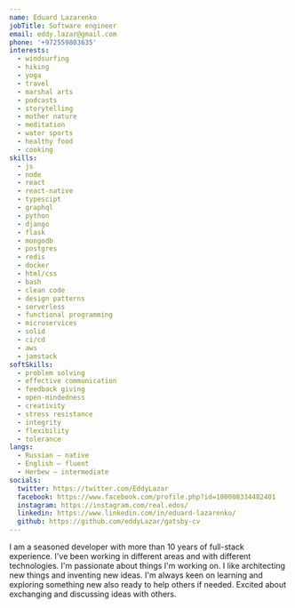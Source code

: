 ```yaml
---
name: Eduard Lazarenko
jobTitle: Software engineer
email: eddy.lazar@gmail.com
phone: '+972559803635'
interests:
  - windsurfing
  - hiking
  - yoga
  - travel
  - marshal arts
  - podcasts
  - storytelling
  - mother nature
  - meditation
  - water sports
  - healthy food
  - cooking
skills:
  - js
  - node
  - react
  - react-native
  - typescipt
  - graphql
  - python
  - django
  - flask
  - mongodb
  - postgres
  - redis
  - docker
  - html/css
  - bash
  - clean code
  - design patterns
  - serverless
  - functional programming
  - microservices
  - solid
  - ci/cd
  - aws
  - jamstack
softSkills:
  - problem solving
  - effective communication
  - feedback giving
  - open-mindedness
  - creativity
  - stress resistance
  - integrity
  - flexibility
  - tolerance
langs:
  - Russian — native
  - English — fluent
  - Herbew — intermediate
socials:
  twitter: https://twitter.com/EddyLazar
  facebook: https://www.facebook.com/profile.php?id=100008334482401
  instagram: https://instagram.com/real.edos/
  linkedin: https://www.linkedin.com/in/eduard-lazarenko/
  github: https://github.com/eddyLazar/gatsby-cv
---
```


I am a seasoned developer with more than 10 years of full-stack experience. I've been working in different areas and with different technologies. I'm passionate about things I'm working on. I like architecting new things and inventing new ideas. I'm always keen on learning and exploring something new also ready to help others if needed. Excited about exchanging and discussing ideas with others.
